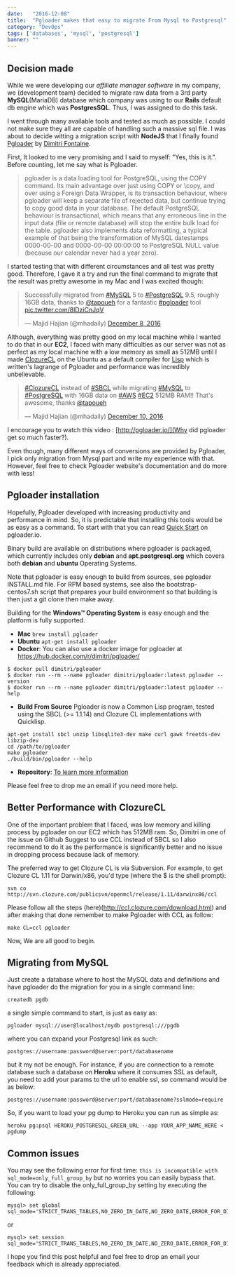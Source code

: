 ```yaml
---
date:   "2016-12-08"
title:  "Pgloader makes that easy to migrate From Mysql to Postgresql"
category: "DevOps"
tags: ['databases', 'mysql', 'postgresql']
banner: ""
---
```


## Decision made

While we were developing our *affiliate manager software* in my company, we (development team) decided to migrate raw data from 
a 3rd party **MySQL**(MariaDB) database which company was using to our **Rails** default db engine which was **PostgresSQL**. 
Thus, I was assigned to do this task. 

I went through many available tools and tested as much as possible. I could not make sure they all are capable 
of handling such a massive sql file. I was about to decide witting a migration script with **NodeJS** that 
I finally found [Pgloader](http://pgloader.io/) by [Dimitri Fontaine](https://twitter.com/tapoueh). 

First, It looked to me very promising and I said to myself: "Yes, this is it.". Before counting, let me say what is Pgloader. 

<blockquote>pgloader is a data loading tool for PostgreSQL, using the COPY command.
Its main advantage over just using COPY or \copy, and over using a Foreign Data Wrapper, is its transaction behaviour, where pgloader will keep a separate file of rejected data, but continue trying to copy good data in your database.
The default PostgreSQL behaviour is transactional, which means that any erroneous line in the input data (file or remote database) will stop the entire bulk load for the table.
pgloader also implements data reformatting, a typical example of that being the transformation of MySQL datestamps 0000-00-00 and 0000-00-00 00:00:00 to PostgreSQL NULL value (because our calendar never had a year zero).
</blockquote>


I started testing that with different circumstances and all test was pretty good. Therefore, I gave it a try and 
run the final command to migrate that the result was pretty awesome in my Mac and I was excited though:

<blockquote class="twitter-tweet" data-lang="en"><p lang="en" dir="ltr">Successfully migrated from <a href="https://twitter.com/hashtag/MySQL?src=hash">#MySQL</a> 5 to <a href="https://twitter.com/hashtag/PostgreSQL?src=hash">#PostgreSQL</a> 9.5, roughly 16GB data, thanks to <a href="https://twitter.com/tapoueh">@tapoueh</a> for a fantastic <a href="https://twitter.com/hashtag/pgloader?src=hash">#pgloader</a> tool <a href="https://t.co/8lDziCnJqV">pic.twitter.com/8lDziCnJqV</a></p>&mdash; Majid Hajian (@mhadaily) <a href="https://twitter.com/mhadaily/status/806763214092414976">December 8, 2016</a></blockquote>
<script async src="//platform.twitter.com/widgets.js" charset="utf-8"></script>

Although, everything was pretty good on my local machine while I wanted to do that in our **EC2**, I faced with many difficulties as
our server was not as perfect as my local machine with a low memory as small as 512MB until I made [ClozureCL](http://ccl.clozure.com/) on the Ubuntu as a default 
compiler for [Lisp](https://www.common-lisp.net/) which is written's lagrange of Pgloader and performance was incredibly unbelievable. 
 
 <blockquote class="twitter-tweet" data-lang="en"><p lang="en" dir="ltr"><a href="https://twitter.com/hashtag/ClozureCL?src=hash">#ClozureCL</a> instead of <a href="https://twitter.com/hashtag/SBCL?src=hash">#SBCL</a> while migrating <a href="https://twitter.com/hashtag/MySQL?src=hash">#MySQL</a> to <a href="https://twitter.com/hashtag/PostgreSQL?src=hash">#PostgreSQL</a> with 16GB data on <a href="https://twitter.com/hashtag/AWS?src=hash">#AWS</a> <a href="https://twitter.com/hashtag/EC2?src=hash">#EC2</a> 512MB RAM!! That&#39;s awesome, thanks <a href="https://twitter.com/tapoueh">@tapoueh</a></p>&mdash; Majid Hajian (@mhadaily) <a href="https://twitter.com/mhadaily/status/807632035300769792">December 10, 2016</a></blockquote>
 <script async src="//platform.twitter.com/widgets.js" charset="utf-8"></script>
 
I encourage you to watch this video : [http://pgloader.io/](Why did pgloader get so much faster?). 

Even though, many different ways of conversions are provided by Pgloader, I pick only migration from Mysql part and write my experience with that.
However, feel free to check Pgloader website's documentation and do more with less!
 
 
## Pgloader installation

Hopefully, Pgloader developed with increasing productivity and performance in mind. So, it is predictable that installing 
this tools would be as easy as a command. To start with that you can read [Quick Start](http://pgloader.io/howto/quickstart.html) on pgloader.io. 

Binary build are available on distributions where pgloader is packaged, which currently includes only **debian** and **apt.postgresql.org** which covers both **debian** and **ubuntu** Operating Systems.

Note that pgloader is easy enough to build from sources, see pgloader INSTALL.md file. For RPM based systems, see also the bootstrap-centos7.sh script that prepares your build environment so that building is then just a git clone then make away.

Building for the **Windows™ Operating System** is easy enough and the platform is fully supported.

 
* **Mac** `brew install pgloader`
* **Ubuntu** `apt-get install pgloader`
* **Docker**: You can also use a docker image for pgloader at https://hub.docker.com/r/dimitri/pgloader/ 

````
$ docker pull dimitri/pgloader
$ docker run --rm --name pgloader dimitri/pgloader:latest pgloader --version
$ docker run --rm --name pgloader dimitri/pgloader:latest pgloader --help
````
* **Build From Source** Pgloader is now a Common Lisp program, tested using the SBCL (>= 1.1.14) and Clozure CL implementations with Quicklisp.

````
apt-get install sbcl unzip libsqlite3-dev make curl gawk freetds-dev libzip-dev
cd /path/to/pgloader
make pgloader
./build/bin/pgloader --help
````
* **Repository**: [To learn more information](https://github.com/dimitri/pgloader)

Please feel free to drop me an email if you need more help.

## Better Performance with ClozureCL 

One of the important problem that I faced, was low memory and killing process by pgloader on our EC2 which has 512MB ram. So, 
Dimitri in one of the issue on Github Suggest to use CCL instead of SBCL so I also recommend to do it as the performance is significantly
better and no issue in dropping process because lack of memory. 

The preferred way to get Clozure CL is via Subversion. For example, to get Clozure CL 1.11 for Darwin/x86, you'd type (where the $ is the shell prompt):

````
svn co http://svn.clozure.com/publicsvn/openmcl/release/1.11/darwinx86/ccl
````

Please follow all the steps (here)(http://ccl.clozure.com/download.html) and after making that done remember to make Pgloader with CCL as follow:

````
make CL=ccl pgloader
````
Now, We are all good to begin.

## Migrating from MySQL

Just create a database where to host the MySQL data and definitions and have pgloader do the migration for you in a single command line:

```
createdb pgdb
```  

a single simple command to start, is just as easy as:

````
pgloader mysql://user@localhost/mydb postgresql:///pgdb 
````

where you can expand your Postgresql link as such:

````
postgres://username:password@server:port/databasename
````

but it my not be enough. For instance, if you are connection to a remote database such a database on **Heroku** where 
it consumes SSL as default, you need to add your params to the url to enable ssl, so command would be as below:

````
postgres://username:password@server:port/databasename?sslmode=require
````

So, if you want to load your pg dump to Heroku you can run as simple as:

````
heroku pg:psql HEROKU_POSTGRESQL_GREEN_URL --app YOUR_APP_NAME_HERE < pgdump
````


## Common issues

You may see the following error for first time: `this is incompatible with sql_mode=only_full_group_by`
but no worries you can easily bypass that. 
You can try to disable the only_full_group_by setting by executing the following:

````
mysql> set global sql_mode='STRICT_TRANS_TABLES,NO_ZERO_IN_DATE,NO_ZERO_DATE,ERROR_FOR_DIVISION_BY_ZERO,NO_AUTO_CREATE_USER,NO_ENGINE_SUBSTITUTION';
````
or 

````
mysql> set session sql_mode='STRICT_TRANS_TABLES,NO_ZERO_IN_DATE,NO_ZERO_DATE,ERROR_FOR_DIVISION_BY_ZERO,NO_AUTO_CREATE_USER,NO_ENGINE_SUBSTITUTION';
````

I hope you find this post helpful and feel free to drop an email your feedback which is already appreciated.
